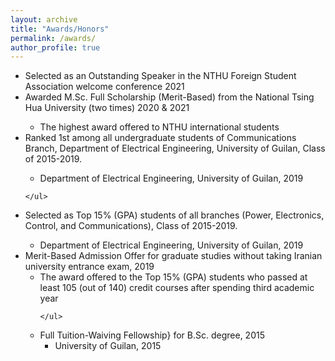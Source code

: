 ```yaml
---
layout: archive
title: "Awards/Honors"
permalink: /awards/
author_profile: true
---
```


<ul>
  <li>Selected as an Outstanding Speaker in the NTHU Foreign Student Association welcome conference 2021</li>


  <li>Awarded M.Sc. Full Scholarship (Merit-Based) from the National Tsing Hua University (two times) 2020 & 2021</li>
    <ul>
        <li> The highest award offered to NTHU international students </li>
  </ul>
  
  <li>Ranked 1st among all undergraduate students of Communications Branch, Department of Electrical Engineering, University of Guilan, Class of 2015-2019.</li>
    <ul>
        <li>  Department of Electrical Engineering, University of Guilan, 2019 </li>
    </ul>
        
    </ul>
  <li> Selected as Top 15% (GPA) students of all branches (Power, Electronics, Control, and Communications), Class of 2015-2019.  </li>
    <ul>
        <li>  Department of Electrical Engineering, University of Guilan, 2019 </li>
    </ul>

  <li>Merit-Based Admission Offer for graduate studies without taking Iranian university entrance exam, 2019
    <ul>
        <li> The award offered to the Top 15% (GPA) students who passed at least 105 (out of 140) credit courses after spending third academic year </li>

    </ul>

  <li> Full Tuition-Waiving Fellowship} for B.Sc. degree, 2015
   <ul>
        <li> University of Guilan, 2015 </li>
    </ul>

</ul>
